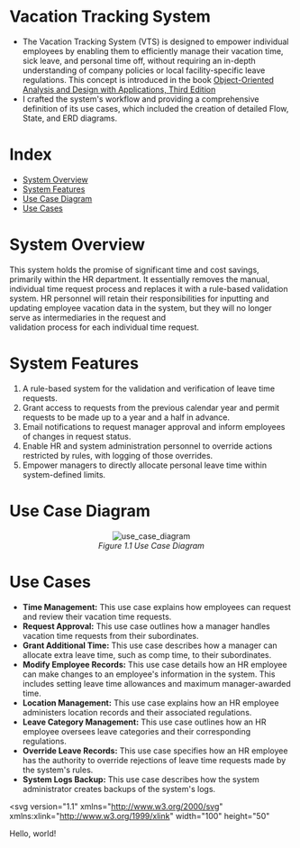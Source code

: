 # Vacation Tracking System
- The Vacation Tracking System (VTS) is designed to empower individual employees by enabling them to efficiently manage their vacation time, sick leave, and personal time off, without requiring an in-depth understanding of company policies or local facility-specific leave regulations. This concept is introduced in the book [Object-Oriented Analysis and Design with Applications, Third Edition](https://www.oreilly.com/library/view/object-oriented-analysis-and/9780201895513/)
- I crafted the system's workflow and providing a comprehensive definition of its use cases, which included the creation of detailed Flow, State, and ERD diagrams.

# Index
- [System Overview](#System-Overview)
- [System Features](#System-Features)
- [Use Case Diagram](#Use-Case-Diagram)
- [Use Cases](#Use-Cases)

# System Overview  
  This system holds the promise of significant time and cost savings, primarily within the HR department. It essentially removes the manual, individual time request process and replaces it with a rule-based   validation system. HR personnel will retain their responsibilities for inputting and updating employee vacation data in the system, but they will no longer serve as intermediaries in the request and       
  validation process for each individual time request.

# System Features
1. A rule-based system for the validation and verification of leave time requests.
2. Grant access to requests from the previous calendar year and permit requests to be made up to a year and a half in advance.
3. Email notifications to request manager approval and inform employees of changes in request status.
4. Enable HR and system administration personnel to override actions restricted by rules, with logging of those overrides.
5. Empower managers to directly allocate personal leave time within system-defined limits.

# Use Case Diagram
<p align="center">
 <img src="../main/images/use_case_diagram.png" alt="use_case_diagram"/>
    <br>
    <em>Figure 1.1 Use Case Diagram </em>
</p>

# Use Cases
-	**Time Management:** This use case explains how employees can request and review their vacation time requests.
-	**Request Approval:** This use case outlines how a manager handles vacation time requests from their subordinates.
-	**Grant Additional Time:** This use case describes how a manager can allocate extra leave time, such as comp time, to their subordinates.
-	**Modify Employee Records:** This use case details how an HR employee can make changes to an employee's information in the system. This includes setting leave time allowances and maximum manager-awarded time.
-	**Location Management:** This use case explains how an HR employee administers location records and their associated regulations.
-	**Leave Category Management:** This use case outlines how an HR employee oversees leave categories and their corresponding regulations.
-	**Override Leave Records:** This use case specifies how an HR employee has the authority to override rejections of leave time requests made by the system's rules.
-	**System Logs Backup:** This use case describes how the system administrator creates backups of the system's logs.

<?xml version="1.0" encoding="utf-8"?>
<svg version="1.1"
     xmlns="http://www.w3.org/2000/svg"
     xmlns:xlink="http://www.w3.org/1999/xlink"
     width="100" height="50"
>
  <text font-size="16" x="10" y="20">
    <tspan fill="red">Hello</tspan>,
    <tspan fill="green">world</tspan>!
  </text>
</svg>
